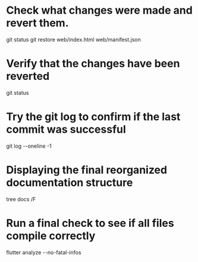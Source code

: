 # Check what changes were made and revert them.
git status
git restore web/index.html web/manifest.json
# Verify that the changes have been reverted
git status
# Try the git log to confirm if the last commit was successful
git log --oneline -1
# Displaying the final reorganized documentation structure
tree docs /F
# Run a final check to see if all files compile correctly
flutter analyze --no-fatal-infos